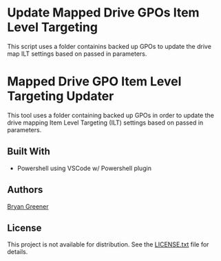 # Update Mapped Drive GPOs Item Level Targeting

This script uses a folder containins backed up GPOs to update the drive map ILT settings based on passed in parameters.

# Mapped Drive GPO Item Level Targeting Updater

This tool uses a folder containing backed up GPOs in order to update the drive mapping Item Level Targeting (ILT) settings based on passed in parameters.

## Built With

* Powershell using VSCode w/ Powershell plugin

## Authors

[Bryan Greener](https://github.com/bryangreener)

## License

This project is not available for distribution. See the [LICENSE.txt](https://github.com/bryangreener/Denso/blob/master/LICENSE.txt) file for details.
